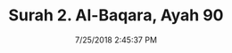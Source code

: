 ---
title       : "Surah 2. Al-Baqara, Ayah 90"
date        : 7/25/2018 2:45:37 PM
draft       : false
type        : "quran"
layout      : "compare"
BookCode    : "CMP"
SurahNumber : "2"
AyahNumber  : "90"
TotalAyah   : "286"
---